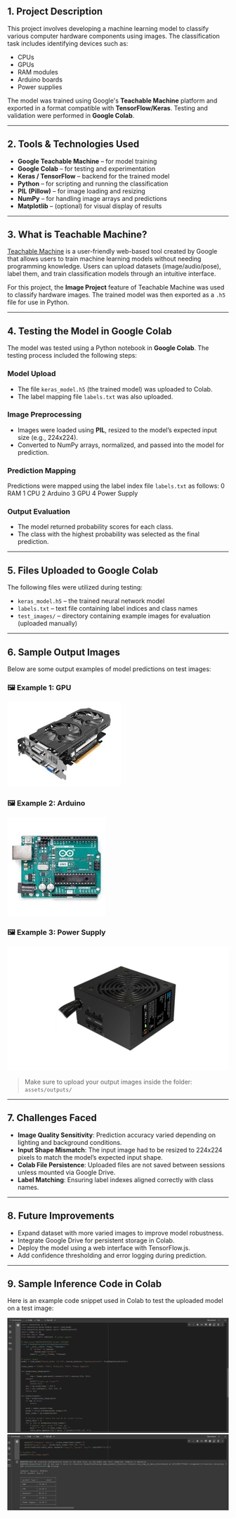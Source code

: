 

## 1. Project Description
This project involves developing a machine learning model to classify various computer hardware components using images. The classification task includes identifying devices such as:
- CPUs  
- GPUs  
- RAM modules  
- Arduino boards  
- Power supplies  

The model was trained using Google's **Teachable Machine** platform and exported in a format compatible with **TensorFlow/Keras**. Testing and validation were performed in **Google Colab**.

---

## 2. Tools & Technologies Used
- **Google Teachable Machine** – for model training  
- **Google Colab** – for testing and experimentation  
- **Keras / TensorFlow** – backend for the trained model  
- **Python** – for scripting and running the classification  
- **PIL (Pillow)** – for image loading and resizing  
- **NumPy** – for handling image arrays and predictions  
- **Matplotlib** – (optional) for visual display of results  

---

## 3. What is Teachable Machine?
[Teachable Machine](https://teachablemachine.withgoogle.com/) is a user-friendly web-based tool created by Google that allows users to train machine learning models without needing programming knowledge. Users can upload datasets (image/audio/pose), label them, and train classification models through an intuitive interface.

For this project, the **Image Project** feature of Teachable Machine was used to classify hardware images. The trained model was then exported as a `.h5` file for use in Python.

---

## 4. Testing the Model in Google Colab

The model was tested using a Python notebook in **Google Colab**. The testing process included the following steps:

###  Model Upload
- The file `keras_model.h5` (the trained model) was uploaded to Colab.
- The label mapping file `labels.txt` was also uploaded.

### Image Preprocessing
- Images were loaded using **PIL**, resized to the model’s expected input size (e.g., 224x224).
- Converted to NumPy arrays, normalized, and passed into the model for prediction.

### Prediction Mapping
Predictions were mapped using the label index file `labels.txt` as follows:
0 RAM
1 CPU
2 Arduino
3 GPU
4 Power Supply



### Output Evaluation
- The model returned probability scores for each class.
- The class with the highest probability was selected as the final prediction.

---

## 5. Files Uploaded to Google Colab

The following files were utilized during testing:

- `keras_model.h5` – the trained neural network model  
- `labels.txt` – text file containing label indices and class names  
- `test_images/` – directory containing example images for evaluation (uploaded manually)

---

## 6. Sample Output Images

Below are some output examples of model predictions on test images:

### 🖼️ Example 1: GPU  
![GPU Prediction](GPU%20Photo.png)

### 🖼️ Example 2: Arduino  
![Arduino Prediction](Photo%20Ardouino.png)
### 🖼️ Example 3: Power Supply  
![Power Supply Prediction](Photo%20Power%20suply.png)
>  Make sure to upload your output images inside the folder: `assets/outputs/`

---

## 7. Challenges Faced

- **Image Quality Sensitivity**: Prediction accuracy varied depending on lighting and background conditions.  
- **Input Shape Mismatch**: The input image had to be resized to 224x224 pixels to match the model’s expected input shape.  
- **Colab File Persistence**: Uploaded files are not saved between sessions unless mounted via Google Drive.  
- **Label Matching**: Ensuring label indexes aligned correctly with class names.  

---

## 8. Future Improvements

- Expand dataset with more varied images to improve model robustness.  
- Integrate Google Drive for persistent storage in Colab.  
- Deploy the model using a web interface with TensorFlow.js.  
- Add confidence thresholding and error logging during prediction.  

---

## 9. Sample Inference Code in Colab

Here is an example code snippet used in Colab to test the uploaded model on a test image:

![code](code.jpeg)
![code](output.jpeg)






